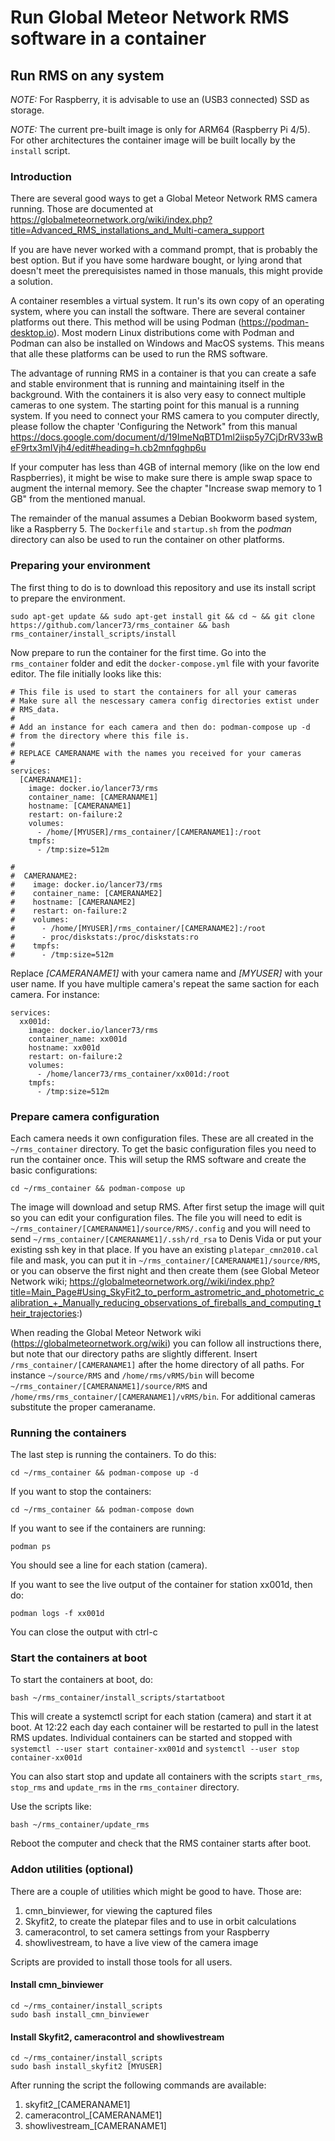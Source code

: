 # Run Global Meteor Network RMS software in a container

## Run RMS on any system
*NOTE:* For Raspberry, it is advisable to use an (USB3 connected) SSD as storage.

*NOTE:* The current pre-built image is only for ARM64 (Raspberry Pi 4/5). For other architectures the container image will be built locally by the ``install`` script.


### Introduction

There are several good ways to get a Global Meteor Network RMS camera running. Those are documented at https://globalmeteornetwork.org/wiki/index.php?title=Advanced_RMS_installations_and_Multi-camera_support

If you are have never worked with a command prompt, that is probably the best option. But if you have some hardware bought, or lying arond that doesn't meet the prerequisistes named in those manuals, this might provide a solution.

A container resembles a virtual system. It run's its own copy of an operating system, where you can install the software. There are several container platforms out there. This method will be using Podman (https://podman-desktop.io). Most modern Linux distributions come with Podman and Podman can also be installed on Windows and MacOS systems. This means that alle these platforms can be used to run the RMS software.

The advantage of running RMS in a container is that you can create a safe and stable environment that is running and maintaining itself in the background. With the containers it is also very easy to connect multiple cameras to one system. The starting point for this manual is a running system. If you need to connect your RMS camera to you computer directly, please follow the chapter 'Configuring the Network" from this manual https://docs.google.com/document/d/19ImeNqBTD1ml2iisp5y7CjDrRV33wBeF9rtx3mIVjh4/edit#heading=h.cb2mnfqghp6u

If your computer has less than 4GB of internal memory (like on the low end Raspberries), it might be wise to make sure there is ample swap space to augment the internal memory. See the chapter "Increase swap memory to 1 GB" from the mentioned manual.

The remainder of the manual assumes a Debian Bookworm based system, like a Raspberry 5. The ``Dockerfile`` and ``startup.sh`` from the *podman* directory can also be used to run the container on other platforms. 


### Preparing your environment
The first thing to do is to download this repository and use its install script to prepare the environment.
```
sudo apt-get update && sudo apt-get install git && cd ~ && git clone https://github.com/lancer73/rms_container && bash rms_container/install_scripts/install
```

Now prepare to run the container for the first time. Go into the ``rms_container`` folder and edit the ``docker-compose.yml`` file with your favorite editor.
The file initially looks like this:
```
# This file is used to start the containers for all your cameras
# Make sure all the nescessary camera config directories extist under
# RMS_data.
#
# Add an instance for each camera and then do: podman-compose up -d
# from the directory where this file is.
#
# REPLACE CAMERANAME with the names you received for your cameras
#
services:
  [CAMERANAME1]:
    image: docker.io/lancer73/rms
    container_name: [CAMERANAME1]
    hostname: [CAMERANAME1]
    restart: on-failure:2
    volumes:
      - /home/[MYUSER]/rms_container/[CAMERANAME1]:/root
    tmpfs:
      - /tmp:size=512m

#
#  CAMERANAME2:
#    image: docker.io/lancer73/rms
#    container_name: [CAMERANAME2]
#    hostname: [CAMERANAME2]
#    restart: on-failure:2
#    volumes:
#      - /home/[MYUSER]/rms_container/[CAMERANAME2]:/root
#      - proc/diskstats:/proc/diskstats:ro
#    tmpfs:
#      - /tmp:size=512m
```

Replace *[CAMERANAME1]* with your camera name and *[MYUSER]* with your user name. If you have multiple camera's repeat the same saction for each camera. For instance:
```
services:
  xx001d:
    image: docker.io/lancer73/rms
    container_name: xx001d
    hostname: xx001d
    restart: on-failure:2
    volumes:
      - /home/lancer73/rms_container/xx001d:/root
    tmpfs:
      - /tmp:size=512m
```

### Prepare camera configuration
Each camera needs it own configuration files. These are all created in the ``~/rms_container`` directory. To get the basic configuration files you need to run the container once. This will setup the RMS software and create the basic configurations:
```
cd ~/rms_container && podman-compose up
```

The image will download and setup RMS. After first setup the image will quit so you can edit your configuration files. The file you will need to edit is ``~/rms_container/[CAMERANAME1]/source/RMS/.config`` and you will need to send ``~/rms_container/[CAMERANAME1]/.ssh/rd_rsa`` to Denis Vida or put your existing ssh key in that place. If you have an existing ``platepar_cmn2010.cal`` file and mask, you can put it in ``~/rms_container/[CAMERANAME1]/source/RMS``, or you can observe the first night and then create them (see Global Meteor Network wiki; https://globalmeteornetwork.org//wiki/index.php?title=Main_Page#Using_SkyFit2_to_perform_astrometric_and_photometric_calibration_+_Manually_reducing_observations_of_fireballs_and_computing_their_trajectories:)

When reading the Global Meteor Network wiki (https://globalmeteornetwork.org/wiki) you can follow all instructions there, but note that our directory paths are slightly different. Insert ``/rms_container/[CAMERANAME1]`` after the home directory of all paths. For instance ``~/source/RMS`` and ``/home/rms/vRMS/bin`` will become ``~/rms_container/[CAMERANAME1]/source/RMS`` and ``/home/rms/rms_container/[CAMERANAME1]/vRMS/bin``. For additional cameras substitute the proper cameraname.


### Running the containers
The last step is running the containers. To do this:
```
cd ~/rms_container && podman-compose up -d
```

If you want to stop the containers:
```
cd ~/rms_container && podman-compose down
```

If you want to see if the containers are running:
```
podman ps
```
You should see a line for each station (camera).

If you want to see the live output of the container for station xx001d, then do:
```
podman logs -f xx001d
```
You can close the output with ctrl-c

### Start the containers at boot
To start the containers at boot, do:
```
bash ~/rms_container/install_scripts/startatboot
```

This will create a systemctl script for each station (camera) and start it at boot. At 12:22 each day each container will be restarted to pull in the latest RMS updates. Individual containers can be started and stopped with ``systemctl --user start container-xx001d`` and ``systemctl --user stop container-xx001d``

You can also start stop and update all containers with the scripts ``start_rms``, ``stop_rms`` and ``update_rms`` in the ``rms_container`` directory.

Use the scripts like:
```
bash ~/rms_container/update_rms
```

Reboot the computer and check that the RMS container starts after boot.

### Addon utilities (optional)
There are a couple of utilities which might be good to have. Those are:
1) cmn_binviewer, for viewing the captured files
2) Skyfit2, to create the platepar files and to use in orbit calculations
3) cameracontrol, to set camera settings from your Raspberry
4) showlivestream, to have a live view of the camera image

Scripts are provided to install those tools for all users.

#### Install cmn_binviewer
```
cd ~/rms_container/install_scripts
sudo bash install_cmn_binviewer
```

#### Install Skyfit2, cameracontrol and showlivestream
```
cd ~/rms_container/install_scripts
sudo bash install_skyfit2 [MYUSER]
```

After running the script the following commands are available:
1) skyfit2_[CAMERANAME1]
2) cameracontrol_[CAMERANAME1]
3) showlivestream_[CAMERANAME1]
